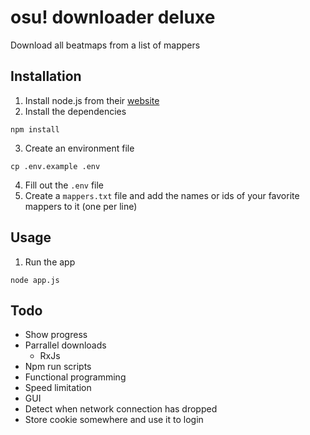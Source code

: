 # osu! downloader deluxe

Download all beatmaps from a list of mappers

## Installation

1. Install node.js from their [website](https://nodejs.org)
2. Install the dependencies
```
npm install
```
3. Create an environment file
```
cp .env.example .env
```
4. Fill out the `.env` file
5. Create a `mappers.txt` file and add the names or ids of your favorite mappers to it (one per line)

## Usage

1. Run the app
```
node app.js
```

## Todo
* Show progress
* Parrallel downloads
    * RxJs
* Npm run scripts
* Functional programming
* Speed limitation
* GUI
* Detect when network connection has dropped
* Store cookie somewhere and use it to login
